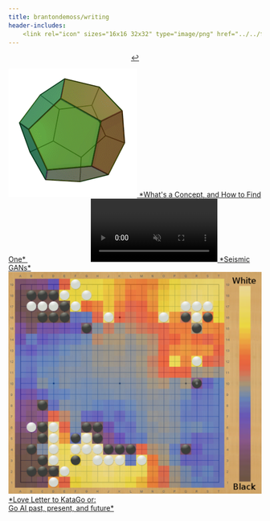 ```yaml
---
title: brantondemoss/writing
header-includes:
	<link rel="icon" sizes="16x16 32x32" type="image/png" href="../../favicon.ico">
---
```

<p style="float:center; text-align: center;">
<a href="https://brantondemoss.com/">↩</a>
</p>

<a href="https://brantondemoss.com/writing/semanticsearch/">
<img src="semanticsearch/dodecahedron.gif"></img>
*What's a Concept, and How to Find One*
</a>

<a href="https://brantondemoss.com/writing/seismicgan/">
<video autoplay playsinline loop muted width="420" class="top" style="width: 50%;margin-left: 25%;float: center">
       <source src="../seismicdream/5820.mp4"
            type="video/mp4">
</video>
*Seismic GANs*
</a>

<a href="https://brantondemoss.com/writing/kata/">
<img src="kata/territory.png"></img>
*Love Letter to KataGo or:<br>Go AI past, present, and future*
</a>

<script>
      (function(i,s,o,g,r,a,m){i['GoogleAnalyticsObject']=r;i[r]=i[r]||function(){
       (i[r].q=i[r].q||[]).push(arguments)},i[r].l=1*new Date();a=s.createElement(o),
       m=s.getElementsByTagName(o)[0];a.async=1;a.src=g;m.parentNode.insertBefore(a,m)
       })(window,document,'script','//www.google-analytics.com/analytics.js','ga');
       
       ga('create', 'UA-48874513-2', 'auto');
       ga('send', 'pageview');
       
</script>